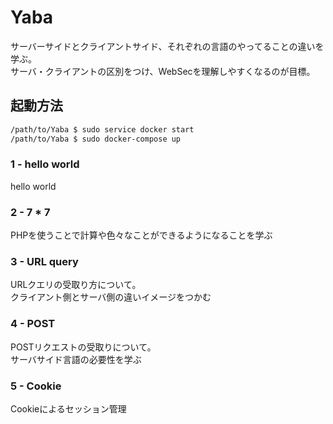 # Yaba

サーバーサイドとクライアントサイド、それぞれの言語のやってることの違いを学ぶ。  
サーバ・クライアントの区別をつけ、WebSecを理解しやすくなるのが目標。

## 起動方法

```txt
/path/to/Yaba $ sudo service docker start
/path/to/Yaba $ sudo docker-compose up
```

### 1 - hello world

hello world

### 2 - 7 * 7

PHPを使うことで計算や色々なことができるようになることを学ぶ

### 3 - URL query

URLクエリの受取り方について。  
クライアント側とサーバ側の違いイメージをつかむ

### 4 - POST

POSTリクエストの受取りについて。  
サーバサイド言語の必要性を学ぶ

### 5 - Cookie

Cookieによるセッション管理

